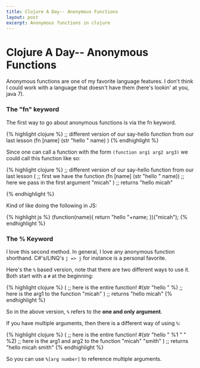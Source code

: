 ```yaml
---
title: Clojure A Day-- Anonymous Functions
layout: post
excerpt: Anonymous functions in clojure
---
```


# Clojure A Day-- Anonymous Functions

Anonymous functions are one of my favorite language features. I don't think I could work with a language that doesn't have them (here's lookin' at you, java 7).

### The "fn" keyword

The first way to go about anonymous functions is via the fn keyword.

{% highlight clojure %}
;; different version of our say-hello function from our last lesson
(fn [name] 
  (str "hello " name)
  )
{% endhighlight %}

Since one can call a function with the form `(function arg1 arg2 arg3)` we could call this function like so:

{% highlight clojure %}
;; different version of our say-hello function from our last lesson
(
  ;; first we have the function
  (fn [name] 
    (str "hello " name)) 
    ;; here we pass in the first argument
    "micah"
  ) ;; returns "hello micah"

{% endhighlight %}

Kind of like doing the following in JS:

{% highlight js %}
(function(name){
	return "hello "+name;
})("micah");
{% endhighlight %}

### The % Keyword

I love this second method. In general, I love any anonymous function shorthand. C#'s/LINQ's `j => j` for instance is a personal favorite.

Here's the `%` based version, note that there are two different ways to use it. Both start with a `#` at the beginning:

{% highlight clojure %}
( 
   ;; here is the entire function!
   #(str "hello " %) 
   ;; here is the arg1 to the function
   "micah"
 ) ;; returns "hello micah"
{% endhighlight %}

So in the above version, `%` refers to the **one and only argument**.

If you have multiple arguments, then there is a different way of using `%`:

{% highlight clojure %}
( 
   ;; here is the entire function!
   #(str "hello " %1 " " %2) 
   ;; here is the arg1 and arg2 to the function
   "micah" "smith"
 ) ;; returns "hello micah smith"
{% endhighlight %}

So you can use `%[arg number]` to reference multiple arguments.
